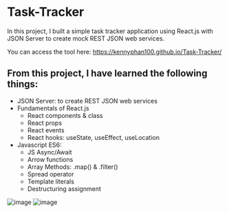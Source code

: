 # Task-Tracker

In this project, I built a simple task tracker application using React.js with JSON Server to create mock REST JSON web services.

You can access the tool here: https://kennyphan100.github.io/Task-Tracker/

## From this project, I have learned the following things:
* JSON Server: to create REST JSON web services
* Fundamentals of React.js
  * React components & class
  * React props
  * React events
  * React hooks: useState, useEffect, useLocation
* Javascript ES6:
	* JS Async/Await
	* Arrow functions
	* Array Methods: .map() & .filter()
	* Spread operator
	* Template literals
	* Destructuring assignment

![image](https://user-images.githubusercontent.com/66841718/147883071-fa446ef8-1886-421f-ad0e-601fd5ca6dc4.png)
![image](https://user-images.githubusercontent.com/66841718/147883090-78f0b183-1bcf-4725-81f9-8cb49f79fc26.png)


